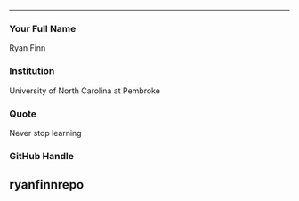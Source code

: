 ---
### Your Full Name

Ryan Finn

### Institution

University of North Carolina at Pembroke

### Quote

Never stop learning

### GitHub Handle

ryanfinnrepo
----